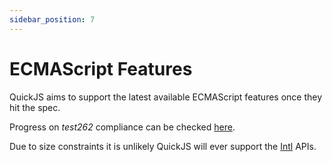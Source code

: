 ```yaml
---
sidebar_position: 7
---
```


# ECMAScript Features

QuickJS aims to support the latest available ECMAScript features once they hit the spec.

Progress on _test262_ compliance can be checked [here](https://test262.fyi/#|qjs_ng).

Due to size constraints it is unlikely QuickJS will ever support the [Intl](https://developer.mozilla.org/en-US/docs/Web/JavaScript/Reference/Global_Objects/Intl) APIs.
